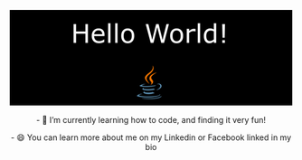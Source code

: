 <p align="center"><img src="helloWorld.png"></p>

<p align="center">- 🌱 I’m currently learning how to code, and finding it very fun!</p>
<p align="center">- 😄 You can learn more about me on my Linkedin or Facebook linked in my bio</p>


